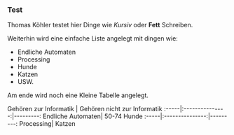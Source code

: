 ### Test

Thomas Köhler testet hier Dinge wie *Kursiv* oder **Fett** Schreiben.

Weiterhin wird eine einfache Liste angelegt mit dingen wie:
 * Endliche Automaten
 * Processing
 * Hunde
 * Katzen
 * USW.

Am ende wird noch eine Kleine Tabelle angelegt.

Gehören zur Informatik    |   Gehören nicht zur Informatik
:-----|:---------------:|---------:
Endliche Automaten| 50-74 Hunde
:-----|:---------------:|---------:
Processing| Katzen
